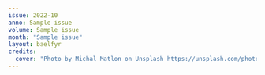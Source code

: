 ```yaml
---
issue: 2022-10
anno: Sample issue
volume: Sample issue
month: "Sample issue"
layout: baelfyr
credits:
  cover: "Photo by Michal Matlon on Unsplash https://unsplash.com/photos/Dq1LIp47cUc"
---
```

